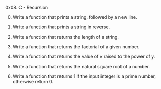 0x08. C - Recursion

0.	Write a function that prints a string, followed by a new line.

1.	Write a function that prints a string in reverse.

2.	Write a function that returns the length of a string.

3.	Write a function that returns the factorial of a given number.

4.	Write a function that returns the value of x raised to the power of y.

5.	Write a function that returns the natural square root of a number.

6.	Write a function that returns 1 if the input integer is a prime number, otherwise return 0.

